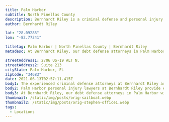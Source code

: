 ```yaml
---
title: Palm Harbor
subtitle: North Pinellas County
description: Bernhardt Riley is a criminal defense and personal injury law firm in Palm Harbor.
author: Bernhardt Riley

lat: "28.09283"
lon: "-82.77241"

titletag: Palm Harbor | North Pinellas County | Bernhardt Riley
metadesc: At Bernhardt Riley, our debt defense attorneys in Palm Harbor will make sure that you are safe from false allegations and make it an even playing field.

streetAddress1: 2706 US-19 ALT N.
streetAddress2: Suite 213
cityState: Palm Harbor, FL
zipCode: "34683"
date: 2021-06-13T02:57:11.415Z
body1: The experienced criminal defense attorneys at Bernhardt Riley are available to consult about your alleged criminal offense. If criminal accusations have been made against you, it is wise to reach out to the expert criminal defense attorneys Palm Harbor, Bernhardt Riley. Our criminal defense lawyers in Palm Harbor provide first-class criminal defense services you deserve. Moreover if you need counsel from a criminal defense lawyer in Palm Harbor, concerning an area of law not practiced by Bernhardt Riley, our Palm Harbor criminal defense lawyers will gladly refer your case to a reputable attorney with whom we associate personally and professionally.
body2: Palm Harbor personal injury lawyers at Bernhardt Riley provide expert guidance and legal counsel to help you navigate the challenges that follow a personal Injury accident. A personal injury attorney will help you achieve the best resolution possible, which includes the recovery of compensation you may be entitled. Your debt defense lawyer in Palm Harbor, the legal counsel at Bernhardt Riley, represents clients in various bankruptcy, debt collection, harassment, and foreclosure defenses Palm Harbor, Florida.
body3: At Bernhardt Riley, our debt defense attorneys in Palm Harbor will make sure that you are safe from false allegations and make it an even playing field. With the insight of a former collection agency attorney serving as your debt defense lawyer, you are much more likely to achieve a successful outcome.
thumbnail: /static/img/posts/orig-sailboat.webp
thumbnail2: /static/img/posts/orig-stephen-office1.webp
tags:
  - Locations
---
```


